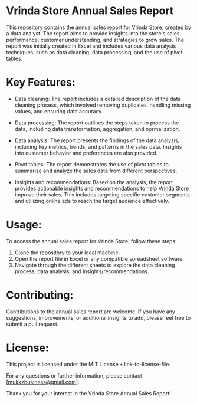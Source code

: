 # Vrinda Store Annual Sales Report

This repository contains the annual sales report for Vrinda Store, created by a data analyst. The report aims to provide insights into the store's sales performance, customer understanding, and strategies to grow sales. The report was initially created in Excel and includes various data analysis techniques, such as data cleaning, data processing, and the use of pivot tables.

# Key Features:

- Data cleaning: The report includes a detailed description of the data cleaning process, which involved removing duplicates, handling missing values, and ensuring data accuracy.

- Data processing: The report outlines the steps taken to process the data, including data transformation, aggregation, and normalization.

- Data analysis: The report presents the findings of the data analysis, including key metrics, trends, and patterns in the sales data. Insights into customer behavior and preferences are also provided.

- Pivot tables: The report demonstrates the use of pivot tables to summarize and analyze the sales data from different perspectives.

- Insights and recommendations: Based on the analysis, the report provides actionable insights and recommendations to help Vrinda Store improve their sales. This includes targeting specific customer segments and utilizing online ads to reach the target audience effectively.

# Usage:

To access the annual sales report for Vrinda Store, follow these steps:

1. Clone the repository to your local machine.
2. Open the report file in Excel or any compatible spreadsheet software.
3. Navigate through the different sheets to explore the data cleaning process, data analysis, and insights/recommendations.

# Contributing:

Contributions to the annual sales report are welcome. If you have any suggestions, improvements, or additional insights to add, please feel free to submit a pull request.

# License:

This project is licensed under the MIT License • link-to-license-file.

For any questions or further information, please contact [mukkzbusiness@gmail.com].

Thank you for your interest in the Vrinda Store Annual Sales Report!
